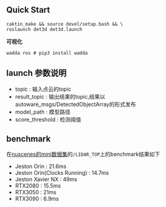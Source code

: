 
## Quick Start

```shell
caktin_make && source devel/setup.bash && \
roslaunch det3d det3d.launch
```
**可视化**
```shell
wadda ros # pip3 install wadda
```

## launch 参数说明

- topic : 输入点云的topic
- result_topic : 输出结果的topic,结果以autoware_msgs/DetectedObjectArray的形式发布
- model_path : 模型路径
- score_threshold : 检测阈值


## benchmark
在[nuscenes的mini数据集](https://drive.google.com/file/d/1ZmojrOFJqZ5P52im_brHNSoIOT_A4yOi/view?usp=share_link)的`/LIDAR_TOP`上的benchmark结果如下

- Jeston Orin : 21.6ms
- Jeston Orin(Clocks Running) : 14.7ms
- Jeston Xavier NX : 49ms
- RTX2080 : 15.5ms
- RTX3050 : 21ms
- RTX3090 : 6.9ms
